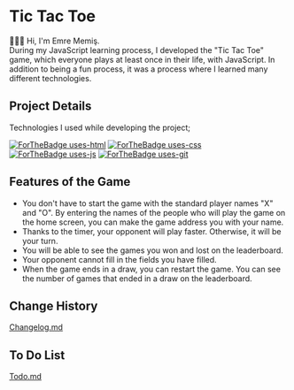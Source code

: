 # **Tic Tac Toe**  
👨🏻‍💻 Hi, I'm Emre Memiş.  
During my JavaScript learning process, I developed the "Tic Tac Toe" game, which everyone plays at least once in their life, with JavaScript. In addition to being a fun process, it was a process where I learned many different technologies.   
##  **Project Details**  
Technologies I used while developing the project;  
  
[![ForTheBadge uses-html](http://ForTheBadge.com/images/badges/uses-html.svg)](http://ForTheBadge.com) [![ForTheBadge uses-css](http://ForTheBadge.com/images/badges/uses-css.svg)](http://ForTheBadge.com) [![ForTheBadge uses-js](http://ForTheBadge.com/images/badges/uses-js.svg)](http://ForTheBadge.com) [![ForTheBadge uses-git](http://ForTheBadge.com/images/badges/uses-git.svg)](https://GitHub.com/)  
 
## Features of the Game 
- You don't have to start the game with the standard player names "X" and "O". By entering the names of the people who will play the game on the home screen, you can make the game address you with your name.  
- Thanks to the timer, your opponent will play faster. Otherwise, it will be your turn.  
- You will be able to see the games you won and lost on the leaderboard.  
- Your opponent cannot fill in the fields you have filled.  
- When the game ends in a draw, you can restart the game. You can see the number of games that ended in a draw on the leaderboard.  
## Change History  
[Changelog.md](https://github.com/dev-EmreMemis/TTT/blob/main/changelog.md)  
## To Do List  
[Todo.md](https://github.com/memisemre/TTT/blob/main/todo.md)

